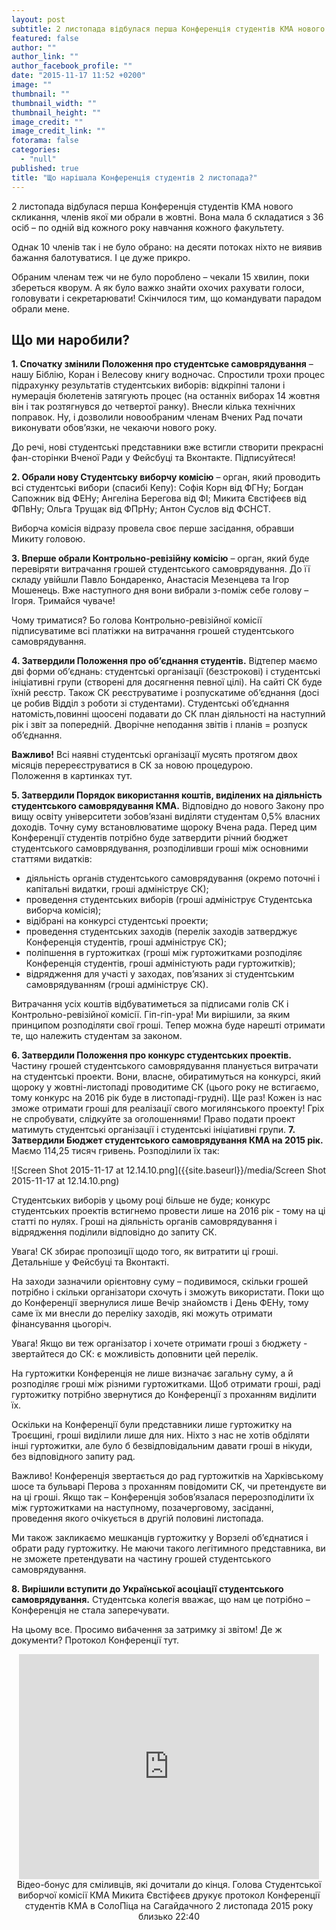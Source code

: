 ```yaml
---
layout: post
subtitle: 2 листопада відбулася перша Конференція студентів КМА нового скликання
featured: false
author: ""
author_link: ""
author_facebook_profile: ""
date: "2015-11-17 11:52 +0200"
image: ""
thumbnail: ""
thumbnail_width: ""
thumbnail_height: ""
image_credit: ""
image_credit_link: ""
fotorama: false
categories: 
  - "null"
published: true
title: "Що нарішала Конференція студентів 2 листопада?"
---
```


2 листопада відбулася перша Конференція студентів КМА нового скликання, членів якої ми обрали в жовтні. Вона мала б складатися з 36 осіб – по одній від кожного року навчання кожного факультету. 

Однак 10 членів так і не було обрано: на десяти потоках ніхто не виявив бажання балотуватися. І це дуже прикро.

Обраним членам теж чи не було пороблено – чекали 15 хвилин, поки збереться кворум. А як було важко знайти охочих рахувати голоси, головувати і секретарювати! Скінчилося тим, що командувати парадом обрали мене.

## Що ми наробили?

**1. Спочатку змінили Положення про студентське самоврядування** – нашу Біблію, Коран і Велесову книгу водночас. Спростили трохи процес підрахунку результатів студентських виборів: відкріпні талони і нумерація бюлетенів затягують процес (на останніх виборах 14 жовтня він і так розтягнувся до четвертої ранку). Внесли кілька технічних поправок. Ну, і дозволили новообраним членам Вчених Рад почати виконувати обов’язки, не чекаючи нового року.

До речі, нові студентські представники вже встигли створити прекрасні фан-сторінки Вченої Ради у Фейсбуці та Вконтакте. Підписуйтеся!

**2. Обрали нову Студентську виборчу комісію** – орган, який проводить всі студентські вибори (спасибі Кепу):
Софія Корн від ФГНу;
Богдан Сапожник від ФЕНу;
Ангеліна Берегова від ФІ;
Микита Євстіфеєв від ФПвНу;
Ольга Трущак від ФПрНу;
Антон Суслов від ФСНСТ.

Виборча комісія відразу провела своє перше засідання, обравши Микиту головою.

**3. Вперше обрали Контрольно-ревізійну комісію** – орган, який буде перевіряти витрачання грошей студентського самоврядування. До її складу увійшли Павло Бондаренко, Анастасія Мезенцева та Ігор Мошенець. Вже наступного дня вони вибрали з-поміж себе голову – Ігоря. Тримайся чуваче!

Чому триматися? Бо голова Контрольно-ревізійної комісії підписуватиме всі платіжки на витрачання грошей студентського самоврядування.

**4. Затвердили Положення про об’єднання студентів.** Відтепер маємо дві форми об’єднань: студентські організації (безстрокові) і студентські ініціативні групи (створені для досягнення певної цілі). На сайті СК буде їхній реєстр. Також СК реєструватиме і розпускатиме об’єднання (досі це робив Відділ з роботи зі студентами). Студентські об’єднання натомість,повинні щоосені подавати до СК план діяльності на наступний рік і звіт за попередній. Дворічне неподання звітів і планів = розпуск об’єднання.

**Важливо!** Всі наявні студентські організації мусять протягом двох місяців перереєструватися в СК за новою процедурою.  
Положення в картинках тут.

**5. Затвердили Порядок використання коштів, виділених на діяльність студентського самоврядування КМА.** Відповідно до нового Закону про вищу освіту університети зобов’язані виділяти студентам 0,5% власних доходів. Точну суму встановлюватиме щороку Вчена рада. Перед цим Конференції студентів потрібно буде затвердити річний бюджет студентського самоврядування, розподіливши гроші між основними статтями видатків:

- діяльність органів студентського самоврядування (окремо поточні і капітальні видатки, гроші адмініструє СК);  
- проведення студентських виборів (гроші адмініструє Студентська виборча комісія);  
- відібрані на конкурсі студентські проекти;  
- проведення студентських заходів (перелік заходів затверджує Конференція студентів, гроші адмініструє СК);  
- поліпшення в гуртожитках (гроші між гуртожитками розподіляє Конференція студентів, гроші адміністують ради гуртожитків);  
- відрядження для участі у заходах, пов’язаних зі студентським самоврядуванням (гроші адмініструє СК).  

Витрачання усіх коштів відбуватиметься за підписами голів СК і Контрольно-ревізійної комісії.
Гіп-гіп-ура! Ми вирішили, за яким принципом розподіляти свої гроші. Тепер можна буде нарешті отримати те, що належить студентам за законом.  

**6. Затвердили Положення про конкурс студентських проектів.** Частину грошей студентського самоврядування планується витрачати на студентські проекти. Вони, власне, обиратимуться на конкурсі, який щороку у жовтні-листопаді проводитиме СК (цього року не встигаємо, тому конкурс на 2016 рік буде в листопаді-грудні).
Ще раз! Кожен із нас зможе отримати гроші для реалізації свого могилянського проекту! Гріх не спробувати, слідкуйте за оголошеннями!
Право подати проект матимуть студентські організації і студентські ініціативні групи.
**7. Затвердили Бюджет студентського самоврядування КМА на 2015 рік.** Маємо 114,25 тисяч гривень. Розподілили їх так:  

![Screen Shot 2015-11-17 at 12.14.10.png]({{site.baseurl}}/media/Screen Shot 2015-11-17 at 12.14.10.png)


Студентських виборів у цьому році більше не буде; конкурс студентських проектів встигнемо провести лише на 2016 рік - тому на ці статті по нулях. Гроші на діяльність органів самоврядування і відрядження поділили відповідно до запиту СК.  

Увага! СК збирає пропозиції щодо того, як витратити ці гроші. Детальніше у Фейсбуці та Вконтакті.  

На заходи зазначили орієнтовну суму – подивимося, скільки грошей потрібно і скільки організатори схочуть і зможуть використати. Поки що до Конференції звернулися лише Вечір знайомств і День ФЕНу, тому саме їх ми внесли до переліку заходів, які можуть отримати фінансування цьогоріч.  

Увага! Якщо ви теж організатор і хочете отримати гроші з бюджету - звертайтеся до СК: є можливість доповнити цей перелік.  

На гуртожитки Конференція не лише визначає загальну суму, а й розподіляє гроші між різними гуртожитками. Щоб отримати гроші, раді гуртожитку потрібно звернутися до Конференції з проханням виділити їх.  

Оскільки на Конференції були представники лише гуртожитку на Троєщині, гроші виділили лише для них. Ніхто з нас не хотів обділяти інші гуртожитки, але було б безвідповідальним давати гроші в нікуди, без відповідного запиту рад.  

Важливо! Конференція звертається до рад гуртожитків на Харківському шосе та бульварі Перова з проханням повідомити СК, чи претендуєте ви на ці гроші. Якщо так – Конференція зобов’язалася перерозподілити їх між гуртожитками на наступному, позачерговому, засіданні, проведення якого очікується в другій половині листопада.  

Ми також закликаємо мешканців гуртожитку у Ворзелі об’єднатися і обрати раду гуртожитку. Не маючи такого легітимного представника, ви не зможете претендувати на частину грошей студентського самоврядування.  

**8. Вирішили вступити до Української асоціації студентського самоврядування.** Студентська колегія вважає, що нам це потрібно – Конференція не стала заперечувати.

На цьому все. Просимо вибачення за затримку зі звітом!
Де ж документи? Протокол Конференції тут.


<p align="center"> <iframe width="480" height="360" src="https://www.youtube.com/embed/44Pv7yoBNmI" frameborder="0" allowfullscreen></iframe>Відео-бонус для сміливців, які дочитали до кінця. Голова Студентської виборчої комісії КМА Микита Євстіфеєв друкує протокол Конференції студентів КМА в СолоПіца на Сагайдачного 2 листопада 2015 року близько 22:40</p>


